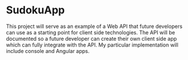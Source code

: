 # SudokuApp

This project will serve as an example of a Web API that future developers can use as a starting point for client side technologies.  The API will be documented so a future developer can create their own client side app which can fully integrate with the API.  My particular implementation will include console and Angular apps.